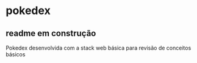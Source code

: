 # pokedex
## readme em construção
Pokedex desenvolvida com a stack web básica para revisão de conceitos básicos 
